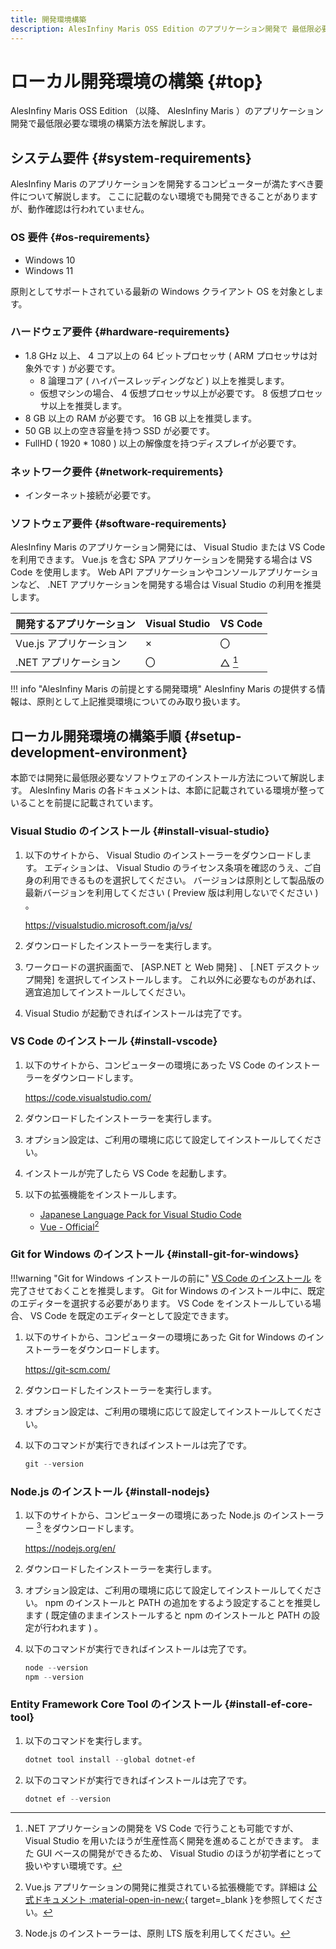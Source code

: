 ```yaml
---
title: 開発環境構築
description: AlesInfiny Maris OSS Edition のアプリケーション開発で 最低限必要な環境の構築方法を解説します。
---
```


# ローカル開発環境の構築 {#top}

AlesInfiny Maris OSS Edition （以降、 AlesInfiny Maris ）のアプリケーション開発で最低限必要な環境の構築方法を解説します。

## システム要件 {#system-requirements}

AlesInfiny Maris のアプリケーションを開発するコンピューターが満たすべき要件について解説します。
ここに記載のない環境でも開発できることがありますが、動作確認は行われていません。

### OS 要件 {#os-requirements}

- Windows 10
- Windows 11

原則としてサポートされている最新の Windows クライアント OS を対象とします。

### ハードウェア要件 {#hardware-requirements}

- 1.8 GHz 以上、 4 コア以上の 64 ビットプロセッサ ( ARM プロセッサは対象外です ) が必要です。
    - 8 論理コア ( ハイパースレッディングなど ) 以上を推奨します。
    - 仮想マシンの場合、 4 仮想プロセッサ以上が必要です。 8 仮想プロセッサ以上を推奨します。
- 8 GB 以上の RAM が必要です。 16 GB 以上を推奨します。
- 50 GB 以上の空き容量を持つ SSD が必要です。
- FullHD ( 1920 * 1080 ) 以上の解像度を持つディスプレイが必要です。

### ネットワーク要件 {#network-requirements}

- インターネット接続が必要です。

### ソフトウェア要件 {#software-requirements}

AlesInfiny Maris のアプリケーション開発には、 Visual Studio または VS Code を利用できます。
Vue.js を含む SPA アプリケーションを開発する場合は VS Code を使用します。
Web API アプリケーションやコンソールアプリケーションなど、 .NET アプリケーションを開発する場合は Visual Studio の利用を推奨します。

| 開発するアプリケーション | Visual Studio | VS Code |
| ------------------------ | ------------- | ------- |
| Vue.js アプリケーション  | ×            | 〇      |
| .NET アプリケーション    | 〇            | △ [^1] |

!!! info "AlesInfiny Maris の前提とする開発環境"
    AlesInfiny Maris の提供する情報は、原則として上記推奨環境についてのみ取り扱います。

## ローカル開発環境の構築手順 {#setup-development-environment}

本節では開発に最低限必要なソフトウェアのインストール方法について解説します。
AlesInfiny Maris の各ドキュメントは、本節に記載されている環境が整っていることを前提に記載されています。

### Visual Studio のインストール {#install-visual-studio}

1. 以下のサイトから、 Visual Studio のインストーラーをダウンロードします。
   エディションは、 Visual Studio のライセンス条項を確認のうえ、ご自身の利用できるものを選択してください。
   バージョンは原則として製品版の最新バージョンを利用してください ( Preview 版は利用しないでください ) 。

    <https://visualstudio.microsoft.com/ja/vs/>

1. ダウンロードしたインストーラーを実行します。
1. ワークロードの選択画面で、 [ASP.NET と Web 開発] 、 [.NET デスクトップ開発] を選択してインストールします。
   これ以外に必要なものがあれば、適宜追加してインストールしてください。
1. Visual Studio が起動できればインストールは完了です。

### VS Code のインストール {#install-vscode}

1. 以下のサイトから、コンピューターの環境にあった VS Code のインストーラーをダウンロードします。

    <https://code.visualstudio.com/>

1. ダウンロードしたインストーラーを実行します。
1. オプション設定は、ご利用の環境に応じて設定してインストールしてください。
1. インストールが完了したら VS Code を起動します。
1. 以下の拡張機能をインストールします。

    - [Japanese Language Pack for Visual Studio Code](https://marketplace.visualstudio.com/items?itemName=MS-CEINTL.vscode-language-pack-ja)
    - [Vue - Official](https://marketplace.visualstudio.com/items?itemName=Vue.volar)[^2]

### Git for Windows のインストール {#install-git-for-windows}

!!!warning "Git for Windows インストールの前に"
    [VS Code のインストール](#install-vscode) を完了させておくことを推奨します。
    Git for Windows のインストール中に、既定のエディターを選択する必要があります。
    VS Code をインストールしている場合、 VS Code を既定のエディターとして設定できます。

1. 以下のサイトから、コンピューターの環境にあった Git for Windows のインストーラーをダウンロードします。

    <https://git-scm.com/>

1. ダウンロードしたインストーラーを実行します。
1. オプション設定は、ご利用の環境に応じて設定してインストールしてください。
1. 以下のコマンドが実行できればインストールは完了です。

    ```ps1 title="Git for Windows のバージョン確認"
    git --version
    ```

### Node.js のインストール {#install-nodejs}

1. 以下のサイトから、コンピューターの環境にあった Node.js のインストーラー [^3] をダウンロードします。

    <https://nodejs.org/en/>

1. ダウンロードしたインストーラーを実行します。
1. オプション設定は、ご利用の環境に応じて設定してインストールしてください。
   npm のインストールと PATH の追加をするよう設定することを推奨します ( 既定値のままインストールすると npm のインストールと PATH の設定が行われます ) 。
1. 以下のコマンドが実行できればインストールは完了です。

    ```ps1 title="Node.js と npm のバージョン確認"
    node --version
    npm --version
    ```

### Entity Framework Core Tool のインストール {#install-ef-core-tool}

1. 以下のコマンドを実行します。

    ```ps1 title="Entity Framework Core Tool のインストール"
    dotnet tool install --global dotnet-ef
    ```

1. 以下のコマンドが実行できればインストールは完了です。

    ```ps1 title="Entity Framework Core Tool のバージョン確認"
    dotnet ef --version
    ```

[^1]:
    .NET アプリケーションの開発を VS Code で行うことも可能ですが、 Visual Studio を用いたほうが生産性高く開発を進めることができます。
    また GUI ベースの開発ができるため、 Visual Studio のほうが初学者にとって扱いやすい環境です。
[^2]:
    Vue.js アプリケーションの開発に推奨されている拡張機能です。詳細は [公式ドキュメント :material-open-in-new:](https://ja.vuejs.org/guide/scaling-up/tooling#ide-support){ target=_blank }を参照してください。
[^3]:
    Node.js のインストーラーは、原則 LTS 版を利用してください。
